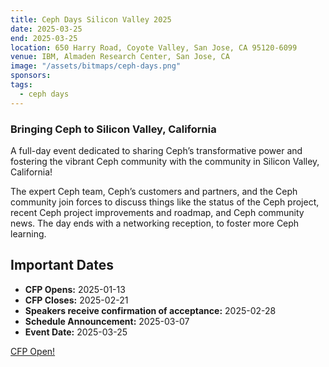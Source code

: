 ```yaml
---
title: Ceph Days Silicon Valley 2025
date: 2025-03-25
end: 2025-03-25
location: 650 Harry Road, Coyote Valley, San Jose, CA 95120-6099
venue: IBM, Almaden Research Center, San Jose, CA
image: "/assets/bitmaps/ceph-days.png"
sponsors:
tags:
  - ceph days
---
```


### Bringing Ceph to Silicon Valley, California

A full-day event dedicated to sharing Ceph’s transformative power and fostering
the vibrant Ceph community with the community in Silicon Valley, California!

The expert Ceph team, Ceph’s customers and partners, and the Ceph community
join forces to discuss things like the status of the Ceph project, recent Ceph
project improvements and roadmap, and Ceph community news. The day ends with
a networking reception, to foster more Ceph learning.

## Important Dates

- **CFP Opens:** 2025-01-13
- **CFP Closes:** 2025-02-21
- **Speakers receive confirmation of acceptance:** 2025-02-28
- **Schedule Announcement:** 2025-03-07
- **Event Date:** 2025-03-25

<a class="button" href="https://forms.gle/mUPxtmuRK5jJEo8y8">CFP Open!</a>